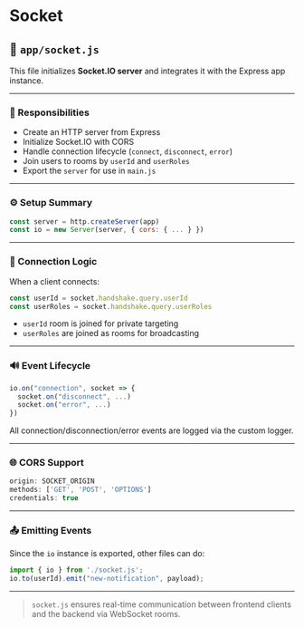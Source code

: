 # Socket

## 📡 `app/socket.js`

This file initializes **Socket.IO server** and integrates it with the Express app instance.

---

### 🔗 Responsibilities

* Create an HTTP server from Express
* Initialize Socket.IO with CORS
* Handle connection lifecycle (`connect`, `disconnect`, `error`)
* Join users to rooms by `userId` and `userRoles`
* Export the `server` for use in `main.js`

---

### ⚙️ Setup Summary

```js
const server = http.createServer(app)
const io = new Server(server, { cors: { ... } })
```

---

### 🧠 Connection Logic

When a client connects:

```js
const userId = socket.handshake.query.userId
const userRoles = socket.handshake.query.userRoles
```

* `userId` room is joined for private targeting
* `userRoles` are joined as rooms for broadcasting

---

### 🔊 Event Lifecycle

```js
io.on("connection", socket => {
  socket.on("disconnect", ...)
  socket.on("error", ...)
})
```

All connection/disconnection/error events are logged via the custom logger.

---

### 🌐 CORS Support

```js
origin: SOCKET_ORIGIN
methods: ['GET', 'POST', 'OPTIONS']
credentials: true
```

---

### 📤 Emitting Events

Since the `io` instance is exported, other files can do:

```js
import { io } from './socket.js';
io.to(userId).emit("new-notification", payload);
```

---

> `socket.js` ensures real-time communication between frontend clients and the backend via WebSocket rooms.